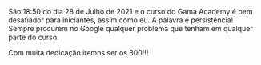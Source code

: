 São 18:50 do dia 28 de Julho de 2021 e o curso do Gama Academy é bem desafiador para iniciantes,
assim como eu. A palavra é persistência! Sempre procurem no Google qualquer problema que tenham
em qualquer parte do curso.

Com muita dedicação iremos ser os 300!!!

